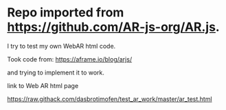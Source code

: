# Repo imported from https://github.com/AR-js-org/AR.js.

I try to test my own WebAR html code.

Took code from:
https://aframe.io/blog/arjs/

and trying to implement it to work.


link to Web AR html page

https://raw.githack.com/dasbrotimofen/test_ar_work/master/ar_test.html
